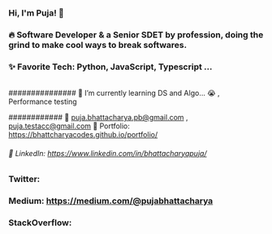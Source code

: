 ### Hi, I'm Puja! 👋  
### 🔥 Software Developer & a Senior SDET by profession, doing the grind  to make cool  ways to break softwares.
### ✨ Favorite Tech: Python, JavaScript, Typescript ...  
<br>
############### 📓 I’m currently learning DS and Algo... 😭 , Performance testing 

############ 📧 puja.bhattacharya.pb@gmail.com  , puja.testacc@gmail.com 
🎨 Portfolio:  https://bhattcharyacodes.github.io/portfolio/

###### 💼 LinkedIn: https://www.linkedin.com/in/bhattacharyapuja/
### Twitter: 
### Medium: https://medium.com/@pujabhattacharya
### StackOverflow:
